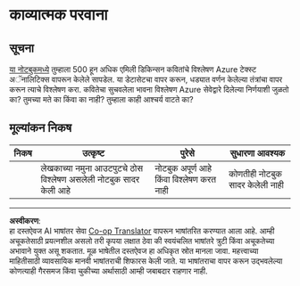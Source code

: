 <!--
CO_OP_TRANSLATOR_METADATA:
{
  "original_hash": "9d2a734deb904caff310d1a999c6bd7a",
  "translation_date": "2025-08-29T18:36:44+00:00",
  "source_file": "6-NLP/3-Translation-Sentiment/assignment.md",
  "language_code": "mr"
}
-->
# काव्यात्मक परवाना

## सूचना

[या नोटबुकमध्ये](https://www.kaggle.com/jenlooper/emily-dickinson-word-frequency) तुम्हाला 500 हून अधिक एमिली डिकिन्सन कवितांचे विश्लेषण Azure टेक्स्ट अॅनालिटिक्स वापरून केलेले सापडेल. या डेटासेटचा वापर करून, धड्यात वर्णन केलेल्या तंत्रांचा वापर करून त्याचे विश्लेषण करा. कवितेचा सुचवलेला भावना विश्लेषण Azure सेवेद्वारे दिलेल्या निर्णयाशी जुळतो का? तुमच्या मते का किंवा का नाही? तुम्हाला काही आश्चर्य वाटते का?

## मूल्यांकन निकष

| निकष      | उत्कृष्ट                                                                  | पुरेसे                                                | सुधारणा आवश्यक        |
| --------- | ------------------------------------------------------------------------- | ----------------------------------------------------- | --------------------- |
|           | लेखकाच्या नमुना आउटपुटचे ठोस विश्लेषण असलेली नोटबुक सादर केली आहे         | नोटबुक अपूर्ण आहे किंवा विश्लेषण करत नाही              | कोणतीही नोटबुक सादर केलेली नाही |

---

**अस्वीकरण**:  
हा दस्तऐवज AI भाषांतर सेवा [Co-op Translator](https://github.com/Azure/co-op-translator) वापरून भाषांतरित करण्यात आला आहे. आम्ही अचूकतेसाठी प्रयत्नशील असलो तरी कृपया लक्षात ठेवा की स्वयंचलित भाषांतरे त्रुटी किंवा अचूकतेच्या अभावाने युक्त असू शकतात. मूळ भाषेतील दस्तऐवज हा अधिकृत स्रोत मानला जावा. महत्त्वाच्या माहितीसाठी व्यावसायिक मानवी भाषांतराची शिफारस केली जाते. या भाषांतराचा वापर करून उद्भवलेल्या कोणत्याही गैरसमज किंवा चुकीच्या अर्थासाठी आम्ही जबाबदार राहणार नाही.